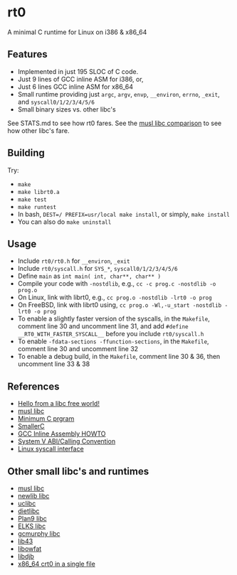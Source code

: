 # rt0
A minimal C runtime for Linux on i386 &amp; x86_64

## Features
* Implemented in just 195 SLOC of C code.
* Just 9 lines of GCC inline ASM for i386, or,
* Just 6 lines GCC inline ASM for x86_64
* Small runtime providing just `argc`, `argv`, `envp`, `__environ`, `errno`, `_exit`, and `syscall0/1/2/3/4/5/6`
* Small binary sizes vs. other libc's

See STATS.md to see how rt0 fares.
See the [musl libc comparison][0] to see how other libc's fare.

## Building
Try:
* `make`
* `make librt0.a`
* `make test`
* `make runtest`
* In bash, `DEST=/ PREFIX=usr/local make install`, or simply, `make install`
* You can also do `make uninstall`

## Usage
* Include `rt0/rt0.h` for `__environ`, `_exit`
* Include `rt0/syscall.h` for `SYS_*`, `syscall0/1/2/3/4/5/6`
* Define `main` as `int main( int, char**, char** )`
* Compile your code with `-nostdlib`, e.g., `cc -c prog.c -nostdlib -o prog.o`
* On Linux, link with librt0, e.g., `cc prog.o -nostdlib -lrt0 -o prog`
* On FreeBSD, link with librt0 using, `cc prog.o -Wl,-u_start -nostdlib -lrt0 -o prog`
* To enable a slightly faster version of the syscalls, in the `Makefile`, comment line 30 and uncomment line 31, and add `#define __RT0_WITH_FASTER_SYSCALL__` before you include `rt0/syscall.h`
* To enable `-fdata-sections -ffunction-sections`, in the `Makefile`, comment line 30 and uncomment line 32
* To enable a debug build, in the `Makefile`, comment line 30 & 36, then uncomment line 33 & 38

## References
* [Hello from a libc free world!][1]
* [musl libc][2]
* [Minimum C prgram][3]
* [SmallerC][4]
* [GCC Inline Assembly HOWTO][5]
* [System V ABI/Calling Convention][6]
* [Linux syscall interface][7]

## Other small libc's and runtimes
* [musl libc][8]
* [newlib libc][9]
* [uclibc][10]
* [dietlibc][11]
* [Plan9 libc][12]
* [ELKS libc][13]
* [gcmurphy libc][13]
* [lib43][15]
* [libowfat][16]
* [libdjb][17]
* [x86_64 crt0 in a single file][18]

[0]: http://www.etalabs.net/compare_libcs.html
[1]: https://blogs.oracle.com/ksplice/entry/hello_from_a_libc_free
[2]: http://git.musl-libc.org/cgit/musl/tree/
[3]: http://www.erik-n.net/studies/linux_boot_c/linux_boot_c.pdf
[4]: https://github.com/alexfru/SmallerC/blob/master/
[5]: http://www.ibiblio.org/gferg/ldp/GCC-Inline-Assembly-HOWTO.html
[6]: http://wiki.osdev.org/System_V_ABI#Calling_Convention
[7]: http://en.wikibooks.org/wiki/X86_Assembly/Interfacing_with_Linux#Making_a_syscall
[8]: http://www.musl-libc.org/
[9]: https://sourceware.org/newlib/
[10]: http://www.uclibc.org/
[11]: http://www.fefe.de/dietlibc/
[12]: http://git.suckless.org/9base/tree/lib9/libc.h
[13]: https://packages.debian.org/wheezy/elks-libc
[14]: https://bitbucket.org/gcmurphy/libc/src 
[15]: https://github.com/lunixbochs/lib43
[16]: http://www.fefe.de/libowfat/
[17]: http://www.fefe.de/djb/
[18]: https://gist.github.com/lunixbochs/462ee21c3353c56b910f
